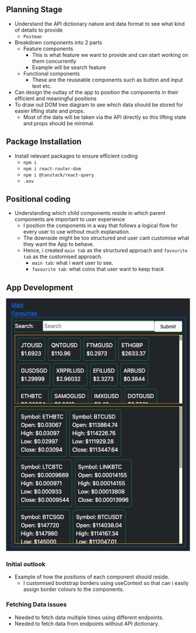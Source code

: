 ## Planning Stage

- Understand the API dictionary nature and data format to see what kind of details to provide
  - `Postman`
- Breakdown components into 2 parts
  - Feature components
    - This is what feature we want to provide and can start working on them concurrently
    - Example will be search feature
  - Functional components
    - These are the reuseable components such as button and input text etc.
- Can design the outlay of the app to position the components in their efficient and meaningful positions
- To draw out DOM tree diagram to see which data should be stored for easier lifting state and props.
  - Most of the data will be taken via the API directly so this lifting state and props should be minimal.

## Package Installation

- Install relevant packages to ensure efficient coding
  - `npm i`
  - `npm i react-router-dom`
  - `npm i @tanstack/react-query`
  - `.env`

## Positional coding

- Understanding which child components reside in which parent components are important to user experience
  - I position the components in a way that follows a logical flow for every user to use without much explanation.
  - The downside might be too structured and user cant customise what they want the App to behave.
  - Hence, i created `main tab` as the structured approach and `favourite tab` as the customised approach.
    - `main tab`: what i want user to see.
    - `favourite tab`: what coins that user want to keep track

## App Development

![Initial Layout](asset/InitialLayout.png)

### Initial outlook

- Example of how the positions of each component should reside.
  - I customised bootstrap borders using useContext so that can i easily assign border colours to the components.

### Fetching Data issues

- Needed to fetch data multiple times using different endpoints.
- Needed to fetch data from endpoints without API dictionary.
